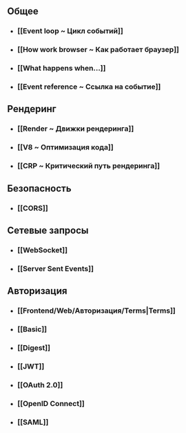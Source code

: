 ## Общее
- ### [[Event loop ~ Цикл событий]]
- ### [[How work browser ~ Как работает браузер]]
- ### [[What happens when...]]
- ### [[Event reference ~ Ссылка на событие]]
## Рендеринг
- ### [[Render ~ Движки рендеринга]]
- ### [[V8 ~ Оптимизация кода]]
- ### [[CRP ~ Критический путь рендеринга]]
## Безопасность
- ### [[CORS]]
## Сетевые запросы
- ### [[WebSocket]]
- ### [[Server Sent Events]]
## Авторизация
- ### [[Frontend/Web/Авторизация/Terms|Terms]]
- ### [[Basic]]
- ### [[Digest]]
- ### [[JWT]]
- ### [[OAuth 2.0]]
- ### [[OpenID Connect]]
- ### [[SAML]]